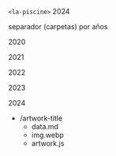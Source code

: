 `<la-piscine>` 2024

separador (carpetas) por años

2020

2021

2022

2023

2024



- /artwork-title
  - data.md
  - img.webp
  - artwork.js